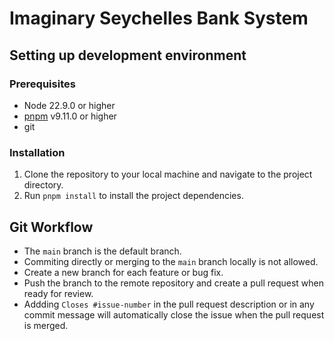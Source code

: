 # Imaginary Seychelles Bank System

## Setting up development environment

### Prerequisites

- Node 22.9.0 or higher
- [pnpm](https://pnpm.io/) v9.11.0 or higher
- git

### Installation

1. Clone the repository to your local machine and navigate to the project directory.
2. Run `pnpm install` to install the project dependencies.

## Git Workflow

- The `main` branch is the default branch.
- Commiting directly or merging to the `main` branch locally is not allowed.
- Create a new branch for each feature or bug fix.
- Push the branch to the remote repository and create a pull request when ready for review.
- Addding `Closes #issue-number` in the pull request description or in any commit message will automatically close the issue when the pull request is merged.
